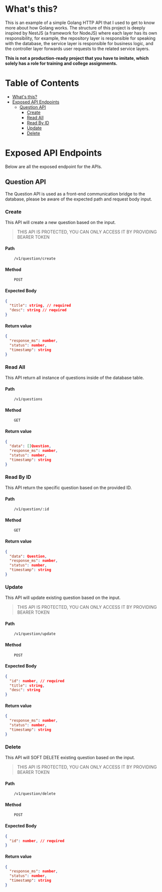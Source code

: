 # What's this?

This is an example of a simple Golang HTTP API that I used to get to know more about how Golang works. The structure of this project is deeply inspired by NestJS (a framework for NodeJS) where each layer has its own responsibility, for example, the repository layer is responsible for speaking with the database, the service layer is responsible for business logic, and the controller layer forwards user requests to the related service layers.

**This is not a production-ready project that you have to imitate, which solely has a role for training and college assignments.**

# Table of Contents

- [What's this?](#what-s-this-)
- [Exposed API Endpoints](#exposed-api-endpoints)
  - [Question API](#question-api)
    - [Create](#create)
    - [Read All](#read-all)
    - [Read By ID](#read-by-id)
    - [Update](#update)
    - [Delete](#delete)

# Exposed API Endpoints

Below are all the exposed endpoint for the APIs.

## Question API

The Question API is used as a front-end communication bridge to the database, please be aware of the expected path and request body input.

### Create

This API will create a new question based on the input.

> THIS API IS PROTECTED, YOU CAN ONLY ACCESS IT BY PROVIDING BEARER TOKEN

#### Path

```
    /v1/question/create
```

#### Method

```
    POST
```

#### Expected Body

```json
{
  "title": string, // required
  "desc": string // required
}
```

#### Return value

```json
{
  "response_ms": number,
  "status": number,
  "timestamp": string
}
```

### Read All

This API return all instance of questions inside of the database table.

#### Path

```
    /v1/questions
```

#### Method

```
    GET
```

#### Return value

```json
{
  "data": []Question,
  "response_ms": number,
  "status": number,
  "timestamp": string
}
```

### Read By ID

This API return the specific question based on the provided ID.

#### Path

```
    /v1/question/:id
```

#### Method

```
    GET
```

#### Return value

```json
{
  "data": Question,
  "response_ms": number,
  "status": number,
  "timestamp": string
}
```

### Update

This API will update existing question based on the input.

> THIS API IS PROTECTED, YOU CAN ONLY ACCESS IT BY PROVIDING BEARER TOKEN

#### Path

```
    /v1/question/update
```

#### Method

```
    POST
```

#### Expected Body

```json
{
  "id": number, // required
  "title": string,
  "desc": string
}
```

#### Return value

```json
{
  "response_ms": number,
  "status": number,
  "timestamp": string
}
```

### Delete

This API will SOFT DELETE existing question based on the input.

> THIS API IS PROTECTED, YOU CAN ONLY ACCESS IT BY PROVIDING BEARER TOKEN

#### Path

```
    /v1/question/delete
```

#### Method

```
    POST
```

#### Expected Body

```json
{
  "id": number, // required
}
```

#### Return value

```json
{
  "response_ms": number,
  "status": number,
  "timestamp": string
}
```
